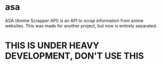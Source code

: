 # asa
 ASA (Anime Scrapper API) is an API to scrap information from anime websites. This was made for another project, but now is entirely separated.

# THIS IS UNDER HEAVY DEVELOPMENT, DON'T USE THIS
